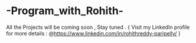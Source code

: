 # -Program_with_Rohith-
All the Projects will be coming soon , Stay tuned .
{  Visit my LinkedIn profile for more details : @https://www.linkedin.com/in/rohithreddy-paripelly/  }
